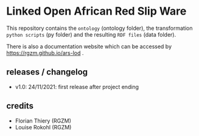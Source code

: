 # Linked Open African Red Slip Ware 
           
This repository contains the `ontology` (ontology folder), the transformation `python scripts` (py folder) and the resulting `RDF files` (data folder).
                  
There is also a documentation website which can be accessed by <https://rgzm.github.io/ars-lod> .
    
## releases / changelog 

-   v1.0: 24/11/2021: first release after project ending

## credits

-   Florian Thiery (RGZM)
-   Louise Rokohl (RGZM)
